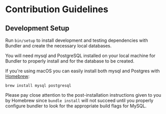 # Contribution Guidelines

## Development Setup

Run `bin/setup` to install development and testing dependencies with
Bundler and create the necessary local databases.

You will need mysql and PostgreSQL installed on your local machine for
Bundler to properly install and for the database to be created.

If you're using macOS you can easily install both mysql and Postgres
with [Homebrew][1]:

`brew install mysql postgresql`

Please pay close attention to the post-installation instructions given
to you by Homebrew since `bundle install` will not succeed until you
properly configure bundler to look for the appropriate build flags for
MySQL.

[1]: https://brew.sh/
